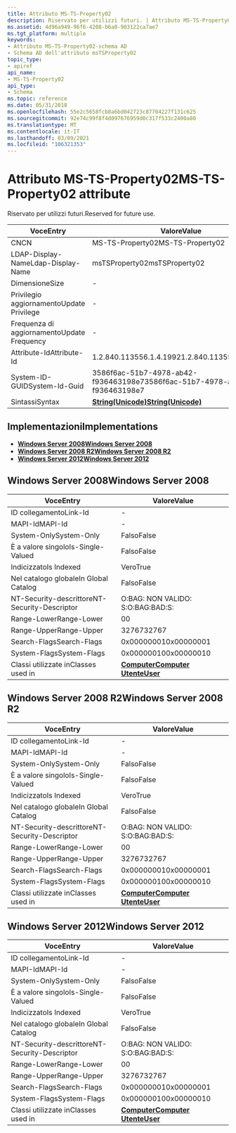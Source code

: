 ```yaml
---
title: Attributo MS-TS-Property02
description: Riservato per utilizzi futuri. | Attributo MS-TS-Property02
ms.assetid: 4d96a949-96f6-4208-b6a0-903122ca7ae7
ms.tgt_platform: multiple
keywords:
- Attributo MS-TS-Property02-schema AD
- Schema AD dell'attributo msTSProperty02
topic_type:
- apiref
api_name:
- MS-TS-Property02
api_type:
- Schema
ms.topic: reference
ms.date: 05/31/2018
ms.openlocfilehash: 55e2c5658fcb8a6bd042723c87704227f131c625
ms.sourcegitcommit: 92e74c99f8f4d097676959d0c317f533c2400a80
ms.translationtype: MT
ms.contentlocale: it-IT
ms.lasthandoff: 03/09/2021
ms.locfileid: "106321353"
---
```

# <a name="ms-ts-property02-attribute"></a><span data-ttu-id="bb43d-106">Attributo MS-TS-Property02</span><span class="sxs-lookup"><span data-stu-id="bb43d-106">MS-TS-Property02 attribute</span></span>

<span data-ttu-id="bb43d-107">Riservato per utilizzi futuri.</span><span class="sxs-lookup"><span data-stu-id="bb43d-107">Reserved for future use.</span></span>



| <span data-ttu-id="bb43d-108">Voce</span><span class="sxs-lookup"><span data-stu-id="bb43d-108">Entry</span></span> | <span data-ttu-id="bb43d-109">Valore</span><span class="sxs-lookup"><span data-stu-id="bb43d-109">Value</span></span> |
|-------------------|---------------------------------------------|
| <span data-ttu-id="bb43d-110">CN</span><span class="sxs-lookup"><span data-stu-id="bb43d-110">CN</span></span>                | <span data-ttu-id="bb43d-111">MS-TS-Property02</span><span class="sxs-lookup"><span data-stu-id="bb43d-111">MS-TS-Property02</span></span>                            |
| <span data-ttu-id="bb43d-112">LDAP-Display-Name</span><span class="sxs-lookup"><span data-stu-id="bb43d-112">Ldap-Display-Name</span></span> | <span data-ttu-id="bb43d-113">msTSProperty02</span><span class="sxs-lookup"><span data-stu-id="bb43d-113">msTSProperty02</span></span>                              |
| <span data-ttu-id="bb43d-114">Dimensione</span><span class="sxs-lookup"><span data-stu-id="bb43d-114">Size</span></span>              | \-                                          |
| <span data-ttu-id="bb43d-115">Privilegio aggiornamento</span><span class="sxs-lookup"><span data-stu-id="bb43d-115">Update Privilege</span></span>  | \-                                          |
| <span data-ttu-id="bb43d-116">Frequenza di aggiornamento</span><span class="sxs-lookup"><span data-stu-id="bb43d-116">Update Frequency</span></span>  | \-                                          |
| <span data-ttu-id="bb43d-117">Attribute-Id</span><span class="sxs-lookup"><span data-stu-id="bb43d-117">Attribute-Id</span></span>      | <span data-ttu-id="bb43d-118">1.2.840.113556.1.4.1992</span><span class="sxs-lookup"><span data-stu-id="bb43d-118">1.2.840.113556.1.4.1992</span></span>                     |
| <span data-ttu-id="bb43d-119">System-ID-GUID</span><span class="sxs-lookup"><span data-stu-id="bb43d-119">System-Id-Guid</span></span>    | <span data-ttu-id="bb43d-120">3586f6ac-51b7-4978-ab42-f936463198e7</span><span class="sxs-lookup"><span data-stu-id="bb43d-120">3586f6ac-51b7-4978-ab42-f936463198e7</span></span>        |
| <span data-ttu-id="bb43d-121">Sintassi</span><span class="sxs-lookup"><span data-stu-id="bb43d-121">Syntax</span></span>            | [<span data-ttu-id="bb43d-122">**String(Unicode)**</span><span class="sxs-lookup"><span data-stu-id="bb43d-122">**String(Unicode)**</span></span>](s-string-unicode.md) |



## <a name="implementations"></a><span data-ttu-id="bb43d-123">Implementazioni</span><span class="sxs-lookup"><span data-stu-id="bb43d-123">Implementations</span></span>

-   [<span data-ttu-id="bb43d-124">**Windows Server 2008**</span><span class="sxs-lookup"><span data-stu-id="bb43d-124">**Windows Server 2008**</span></span>](#windows-server-2008)
-   [<span data-ttu-id="bb43d-125">**Windows Server 2008 R2**</span><span class="sxs-lookup"><span data-stu-id="bb43d-125">**Windows Server 2008 R2**</span></span>](#windows-server-2008-r2)
-   [<span data-ttu-id="bb43d-126">**Windows Server 2012**</span><span class="sxs-lookup"><span data-stu-id="bb43d-126">**Windows Server 2012**</span></span>](#windows-server-2012)

## <a name="windows-server-2008"></a><span data-ttu-id="bb43d-127">Windows Server 2008</span><span class="sxs-lookup"><span data-stu-id="bb43d-127">Windows Server 2008</span></span>



| <span data-ttu-id="bb43d-128">Voce</span><span class="sxs-lookup"><span data-stu-id="bb43d-128">Entry</span></span> | <span data-ttu-id="bb43d-129">Valore</span><span class="sxs-lookup"><span data-stu-id="bb43d-129">Value</span></span> |
|------------------------|-----------------------------------------------------------------------------|
| <span data-ttu-id="bb43d-130">ID collegamento</span><span class="sxs-lookup"><span data-stu-id="bb43d-130">Link-Id</span></span>                | \-                                                                          |
| <span data-ttu-id="bb43d-131">MAPI-Id</span><span class="sxs-lookup"><span data-stu-id="bb43d-131">MAPI-Id</span></span>                | \-                                                                          |
| <span data-ttu-id="bb43d-132">System-Only</span><span class="sxs-lookup"><span data-stu-id="bb43d-132">System-Only</span></span>            | <span data-ttu-id="bb43d-133">Falso</span><span class="sxs-lookup"><span data-stu-id="bb43d-133">False</span></span>                                                                       |
| <span data-ttu-id="bb43d-134">È a valore singolo</span><span class="sxs-lookup"><span data-stu-id="bb43d-134">Is-Single-Valued</span></span>       | <span data-ttu-id="bb43d-135">Falso</span><span class="sxs-lookup"><span data-stu-id="bb43d-135">False</span></span>                                                                       |
| <span data-ttu-id="bb43d-136">Indicizzato</span><span class="sxs-lookup"><span data-stu-id="bb43d-136">Is Indexed</span></span>             | <span data-ttu-id="bb43d-137">Vero</span><span class="sxs-lookup"><span data-stu-id="bb43d-137">True</span></span>                                                                        |
| <span data-ttu-id="bb43d-138">Nel catalogo globale</span><span class="sxs-lookup"><span data-stu-id="bb43d-138">In Global Catalog</span></span>      | <span data-ttu-id="bb43d-139">Falso</span><span class="sxs-lookup"><span data-stu-id="bb43d-139">False</span></span>                                                                       |
| <span data-ttu-id="bb43d-140">NT-Security-descrittore</span><span class="sxs-lookup"><span data-stu-id="bb43d-140">NT-Security-Descriptor</span></span> | <span data-ttu-id="bb43d-141">O:BAG: NON VALIDO: S:</span><span class="sxs-lookup"><span data-stu-id="bb43d-141">O:BAG:BAD:S:</span></span>                                                                |
| <span data-ttu-id="bb43d-142">Range-Lower</span><span class="sxs-lookup"><span data-stu-id="bb43d-142">Range-Lower</span></span>            | <span data-ttu-id="bb43d-143">0</span><span class="sxs-lookup"><span data-stu-id="bb43d-143">0</span></span>                                                                           |
| <span data-ttu-id="bb43d-144">Range-Upper</span><span class="sxs-lookup"><span data-stu-id="bb43d-144">Range-Upper</span></span>            | <span data-ttu-id="bb43d-145">32767</span><span class="sxs-lookup"><span data-stu-id="bb43d-145">32767</span></span>                                                                       |
| <span data-ttu-id="bb43d-146">Search-Flags</span><span class="sxs-lookup"><span data-stu-id="bb43d-146">Search-Flags</span></span>           | <span data-ttu-id="bb43d-147">0x00000001</span><span class="sxs-lookup"><span data-stu-id="bb43d-147">0x00000001</span></span>                                                                  |
| <span data-ttu-id="bb43d-148">System-Flags</span><span class="sxs-lookup"><span data-stu-id="bb43d-148">System-Flags</span></span>           | <span data-ttu-id="bb43d-149">0x00000010</span><span class="sxs-lookup"><span data-stu-id="bb43d-149">0x00000010</span></span>                                                                  |
| <span data-ttu-id="bb43d-150">Classi utilizzate in</span><span class="sxs-lookup"><span data-stu-id="bb43d-150">Classes used in</span></span>        | [<span data-ttu-id="bb43d-151">**Computer**</span><span class="sxs-lookup"><span data-stu-id="bb43d-151">**Computer**</span></span>](c-computer.md)<br/> [<span data-ttu-id="bb43d-152">**Utente**</span><span class="sxs-lookup"><span data-stu-id="bb43d-152">**User**</span></span>](c-user.md)<br/> |



## <a name="windows-server-2008-r2"></a><span data-ttu-id="bb43d-153">Windows Server 2008 R2</span><span class="sxs-lookup"><span data-stu-id="bb43d-153">Windows Server 2008 R2</span></span>



| <span data-ttu-id="bb43d-154">Voce</span><span class="sxs-lookup"><span data-stu-id="bb43d-154">Entry</span></span> | <span data-ttu-id="bb43d-155">Valore</span><span class="sxs-lookup"><span data-stu-id="bb43d-155">Value</span></span> |
|------------------------|-----------------------------------------------------------------------------|
| <span data-ttu-id="bb43d-156">ID collegamento</span><span class="sxs-lookup"><span data-stu-id="bb43d-156">Link-Id</span></span>                | \-                                                                          |
| <span data-ttu-id="bb43d-157">MAPI-Id</span><span class="sxs-lookup"><span data-stu-id="bb43d-157">MAPI-Id</span></span>                | \-                                                                          |
| <span data-ttu-id="bb43d-158">System-Only</span><span class="sxs-lookup"><span data-stu-id="bb43d-158">System-Only</span></span>            | <span data-ttu-id="bb43d-159">Falso</span><span class="sxs-lookup"><span data-stu-id="bb43d-159">False</span></span>                                                                       |
| <span data-ttu-id="bb43d-160">È a valore singolo</span><span class="sxs-lookup"><span data-stu-id="bb43d-160">Is-Single-Valued</span></span>       | <span data-ttu-id="bb43d-161">Falso</span><span class="sxs-lookup"><span data-stu-id="bb43d-161">False</span></span>                                                                       |
| <span data-ttu-id="bb43d-162">Indicizzato</span><span class="sxs-lookup"><span data-stu-id="bb43d-162">Is Indexed</span></span>             | <span data-ttu-id="bb43d-163">Vero</span><span class="sxs-lookup"><span data-stu-id="bb43d-163">True</span></span>                                                                        |
| <span data-ttu-id="bb43d-164">Nel catalogo globale</span><span class="sxs-lookup"><span data-stu-id="bb43d-164">In Global Catalog</span></span>      | <span data-ttu-id="bb43d-165">Falso</span><span class="sxs-lookup"><span data-stu-id="bb43d-165">False</span></span>                                                                       |
| <span data-ttu-id="bb43d-166">NT-Security-descrittore</span><span class="sxs-lookup"><span data-stu-id="bb43d-166">NT-Security-Descriptor</span></span> | <span data-ttu-id="bb43d-167">O:BAG: NON VALIDO: S:</span><span class="sxs-lookup"><span data-stu-id="bb43d-167">O:BAG:BAD:S:</span></span>                                                                |
| <span data-ttu-id="bb43d-168">Range-Lower</span><span class="sxs-lookup"><span data-stu-id="bb43d-168">Range-Lower</span></span>            | <span data-ttu-id="bb43d-169">0</span><span class="sxs-lookup"><span data-stu-id="bb43d-169">0</span></span>                                                                           |
| <span data-ttu-id="bb43d-170">Range-Upper</span><span class="sxs-lookup"><span data-stu-id="bb43d-170">Range-Upper</span></span>            | <span data-ttu-id="bb43d-171">32767</span><span class="sxs-lookup"><span data-stu-id="bb43d-171">32767</span></span>                                                                       |
| <span data-ttu-id="bb43d-172">Search-Flags</span><span class="sxs-lookup"><span data-stu-id="bb43d-172">Search-Flags</span></span>           | <span data-ttu-id="bb43d-173">0x00000001</span><span class="sxs-lookup"><span data-stu-id="bb43d-173">0x00000001</span></span>                                                                  |
| <span data-ttu-id="bb43d-174">System-Flags</span><span class="sxs-lookup"><span data-stu-id="bb43d-174">System-Flags</span></span>           | <span data-ttu-id="bb43d-175">0x00000010</span><span class="sxs-lookup"><span data-stu-id="bb43d-175">0x00000010</span></span>                                                                  |
| <span data-ttu-id="bb43d-176">Classi utilizzate in</span><span class="sxs-lookup"><span data-stu-id="bb43d-176">Classes used in</span></span>        | [<span data-ttu-id="bb43d-177">**Computer**</span><span class="sxs-lookup"><span data-stu-id="bb43d-177">**Computer**</span></span>](c-computer.md)<br/> [<span data-ttu-id="bb43d-178">**Utente**</span><span class="sxs-lookup"><span data-stu-id="bb43d-178">**User**</span></span>](c-user.md)<br/> |



## <a name="windows-server-2012"></a><span data-ttu-id="bb43d-179">Windows Server 2012</span><span class="sxs-lookup"><span data-stu-id="bb43d-179">Windows Server 2012</span></span>



| <span data-ttu-id="bb43d-180">Voce</span><span class="sxs-lookup"><span data-stu-id="bb43d-180">Entry</span></span> | <span data-ttu-id="bb43d-181">Valore</span><span class="sxs-lookup"><span data-stu-id="bb43d-181">Value</span></span> |
|------------------------|-----------------------------------------------------------------------------|
| <span data-ttu-id="bb43d-182">ID collegamento</span><span class="sxs-lookup"><span data-stu-id="bb43d-182">Link-Id</span></span>                | \-                                                                          |
| <span data-ttu-id="bb43d-183">MAPI-Id</span><span class="sxs-lookup"><span data-stu-id="bb43d-183">MAPI-Id</span></span>                | \-                                                                          |
| <span data-ttu-id="bb43d-184">System-Only</span><span class="sxs-lookup"><span data-stu-id="bb43d-184">System-Only</span></span>            | <span data-ttu-id="bb43d-185">Falso</span><span class="sxs-lookup"><span data-stu-id="bb43d-185">False</span></span>                                                                       |
| <span data-ttu-id="bb43d-186">È a valore singolo</span><span class="sxs-lookup"><span data-stu-id="bb43d-186">Is-Single-Valued</span></span>       | <span data-ttu-id="bb43d-187">Falso</span><span class="sxs-lookup"><span data-stu-id="bb43d-187">False</span></span>                                                                       |
| <span data-ttu-id="bb43d-188">Indicizzato</span><span class="sxs-lookup"><span data-stu-id="bb43d-188">Is Indexed</span></span>             | <span data-ttu-id="bb43d-189">Vero</span><span class="sxs-lookup"><span data-stu-id="bb43d-189">True</span></span>                                                                        |
| <span data-ttu-id="bb43d-190">Nel catalogo globale</span><span class="sxs-lookup"><span data-stu-id="bb43d-190">In Global Catalog</span></span>      | <span data-ttu-id="bb43d-191">Falso</span><span class="sxs-lookup"><span data-stu-id="bb43d-191">False</span></span>                                                                       |
| <span data-ttu-id="bb43d-192">NT-Security-descrittore</span><span class="sxs-lookup"><span data-stu-id="bb43d-192">NT-Security-Descriptor</span></span> | <span data-ttu-id="bb43d-193">O:BAG: NON VALIDO: S:</span><span class="sxs-lookup"><span data-stu-id="bb43d-193">O:BAG:BAD:S:</span></span>                                                                |
| <span data-ttu-id="bb43d-194">Range-Lower</span><span class="sxs-lookup"><span data-stu-id="bb43d-194">Range-Lower</span></span>            | <span data-ttu-id="bb43d-195">0</span><span class="sxs-lookup"><span data-stu-id="bb43d-195">0</span></span>                                                                           |
| <span data-ttu-id="bb43d-196">Range-Upper</span><span class="sxs-lookup"><span data-stu-id="bb43d-196">Range-Upper</span></span>            | <span data-ttu-id="bb43d-197">32767</span><span class="sxs-lookup"><span data-stu-id="bb43d-197">32767</span></span>                                                                       |
| <span data-ttu-id="bb43d-198">Search-Flags</span><span class="sxs-lookup"><span data-stu-id="bb43d-198">Search-Flags</span></span>           | <span data-ttu-id="bb43d-199">0x00000001</span><span class="sxs-lookup"><span data-stu-id="bb43d-199">0x00000001</span></span>                                                                  |
| <span data-ttu-id="bb43d-200">System-Flags</span><span class="sxs-lookup"><span data-stu-id="bb43d-200">System-Flags</span></span>           | <span data-ttu-id="bb43d-201">0x00000010</span><span class="sxs-lookup"><span data-stu-id="bb43d-201">0x00000010</span></span>                                                                  |
| <span data-ttu-id="bb43d-202">Classi utilizzate in</span><span class="sxs-lookup"><span data-stu-id="bb43d-202">Classes used in</span></span>        | [<span data-ttu-id="bb43d-203">**Computer**</span><span class="sxs-lookup"><span data-stu-id="bb43d-203">**Computer**</span></span>](c-computer.md)<br/> [<span data-ttu-id="bb43d-204">**Utente**</span><span class="sxs-lookup"><span data-stu-id="bb43d-204">**User**</span></span>](c-user.md)<br/> |



 

 





